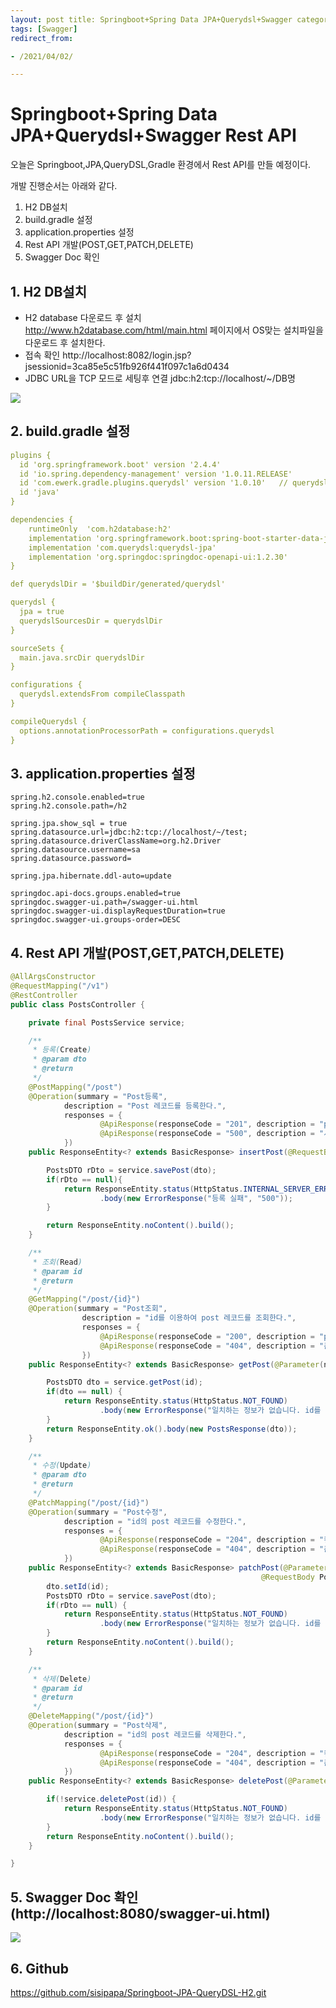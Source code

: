 ```yaml
---
layout: post title: Springboot+Spring Data JPA+Querydsl+Swagger category: [Springboot]
tags: [Swagger]
redirect_from:

- /2021/04/02/

---
```


# Springboot+Spring Data JPA+Querydsl+Swagger Rest API

오늘은 Springboot,JPA,QueryDSL,Gradle 환경에서 Rest API를 만들 예정이다.

개발 진행순서는 아래와 같다.

1. H2 DB설치
2. build.gradle 설정
3. application.properties 설정
4. Rest API 개발(POST,GET,PATCH,DELETE)
5. Swagger Doc 확인

## 1. H2 DB설치

- H2 database 다운로드 후 설치  
  http://www.h2database.com/html/main.html 페이지에서 OS맞는 설치파일을 다운로드 후 설치한다.
- 접속 확인
  http://localhost:8082/login.jsp?jsessionid=3ca85e5c51fb926f441f097c1a6d0434
- JDBC URL을 TCP 모드로 세팅후 연결 jdbc:h2:tcp://localhost/~/DB명

<img src="https://sisipapa.github.io/assets/images/posts/2021-04-02-h2.PNG" >   

## 2. build.gradle 설정

```yaml
plugins {
  id 'org.springframework.boot' version '2.4.4'
  id 'io.spring.dependency-management' version '1.0.11.RELEASE'
  id 'com.ewerk.gradle.plugins.querydsl' version '1.0.10'   // querydsl 설정 추가
  id 'java'
}

dependencies {
    runtimeOnly  'com.h2database:h2'                                        // H2 DB설정
    implementation 'org.springframework.boot:spring-boot-starter-data-jpa'  // spring data JPA
    implementation 'com.querydsl:querydsl-jpa'                              // querydsl 설정
    implementation 'org.springdoc:springdoc-openapi-ui:1.2.30'              // openapi
}

def querydslDir = '$buildDir/generated/querydsl'

querydsl {
  jpa = true
  querydslSourcesDir = querydslDir
}

sourceSets {
  main.java.srcDir querydslDir
}

configurations {
  querydsl.extendsFrom compileClasspath
}

compileQuerydsl {
  options.annotationProcessorPath = configurations.querydsl
}
```  

## 3. application.properties 설정

```properties
spring.h2.console.enabled=true
spring.h2.console.path=/h2

spring.jpa.show_sql = true
spring.datasource.url=jdbc:h2:tcp://localhost/~/test;
spring.datasource.driverClassName=org.h2.Driver
spring.datasource.username=sa
spring.datasource.password=

spring.jpa.hibernate.ddl-auto=update

springdoc.api-docs.groups.enabled=true
springdoc.swagger-ui.path=/swagger-ui.html
springdoc.swagger-ui.displayRequestDuration=true
springdoc.swagger-ui.groups-order=DESC
```

## 4. Rest API 개발(POST,GET,PATCH,DELETE)

```java
@AllArgsConstructor
@RequestMapping("/v1")
@RestController
public class PostsController {

    private final PostsService service;

    /**
     * 등록(Create)
     * @param dto
     * @return
     */
    @PostMapping("/post")
    @Operation(summary = "Post등록",
            description = "Post 레코드를 등록한다.",
            responses = {
                    @ApiResponse(responseCode = "201", description = "post 등록 성공", content = @Content(schema = @Schema(implementation = PostsDTO.class))),
                    @ApiResponse(responseCode = "500", description = "서버오류", content = @Content(schema = @Schema(implementation = ErrorResponse.class)))
            })
    public ResponseEntity<? extends BasicResponse> insertPost(@RequestBody PostsDTO dto) {

        PostsDTO rDto = service.savePost(dto);
        if(rDto == null){
            return ResponseEntity.status(HttpStatus.INTERNAL_SERVER_ERROR)
                    .body(new ErrorResponse("등록 실패", "500"));
        }

        return ResponseEntity.noContent().build();
    }

    /**
     * 조회(Read)
     * @param id
     * @return
     */
    @GetMapping("/post/{id}")
    @Operation(summary = "Post조회",
                description = "id를 이용하여 post 레코드를 조회한다.",
                responses = {
                    @ApiResponse(responseCode = "200", description = "post 조회 성공", content = @Content(schema = @Schema(implementation = PostsDTO.class))),
                    @ApiResponse(responseCode = "404", description = "존재하지 않는 리소스 접근", content = @Content(schema = @Schema(implementation = ErrorResponse.class)))
                })
    public ResponseEntity<? extends BasicResponse> getPost(@Parameter(name = "id", description = "post 의 id", in = ParameterIn.PATH) @PathVariable Long id) {

        PostsDTO dto = service.getPost(id);
        if(dto == null) {
            return ResponseEntity.status(HttpStatus.NOT_FOUND)
                    .body(new ErrorResponse("일치하는 정보가 없습니다. id를 확인해주세요."));
        }
        return ResponseEntity.ok().body(new PostsResponse(dto));
    }

    /**
     * 수정(Update)
     * @param dto
     * @return
     */
    @PatchMapping("/post/{id}")
    @Operation(summary = "Post수정",
            description = "id의 post 레코드를 수정한다.",
            responses = {
                    @ApiResponse(responseCode = "204", description = "컨텐츠 없음", content = @Content(schema = @Schema(implementation = PostsDTO.class))),
                    @ApiResponse(responseCode = "404", description = "존재하지 않는 리소스 접근", content = @Content(schema = @Schema(implementation = ErrorResponse.class)))
            })
    public ResponseEntity<? extends BasicResponse> patchPost(@Parameter(name = "id", description = "post 의 id", in = ParameterIn.PATH) @PathVariable Long id,
                                                        @RequestBody PostsDTO dto) {
        dto.setId(id);
        PostsDTO rDto = service.savePost(dto);
        if(rDto == null) {
            return ResponseEntity.status(HttpStatus.NOT_FOUND)
                    .body(new ErrorResponse("일치하는 정보가 없습니다. id를 확인해주세요."));
        }
        return ResponseEntity.noContent().build();
    }

    /**
     * 삭제(Delete)
     * @param id
     * @return
     */
    @DeleteMapping("/post/{id}")
    @Operation(summary = "Post삭제",
            description = "id의 post 레코드를 삭제한다.",
            responses = {
                    @ApiResponse(responseCode = "204", description = "컨텐츠 없음", content = @Content(schema = @Schema(implementation = PostsDTO.class))),
                    @ApiResponse(responseCode = "404", description = "존재하지 않는 리소스 접근", content = @Content(schema = @Schema(implementation = ErrorResponse.class)))
            })
    public ResponseEntity<? extends BasicResponse> deletePost(@Parameter(name = "id", description = "post 의 id", in = ParameterIn.PATH) @PathVariable Long id) {

        if(!service.deletePost(id)) {
            return ResponseEntity.status(HttpStatus.NOT_FOUND)
                    .body(new ErrorResponse("일치하는 정보가 없습니다. id를 확인해주세요."));
        }
        return ResponseEntity.noContent().build();
    }

}
```

## 5. Swagger Doc 확인(http://localhost:8080/swagger-ui.html)

<img src="https://sisipapa.github.io/assets/images/posts/2021-04-02-main.PNG" >

## 6. Github

<https://github.com/sisipapa/Springboot-JPA-QueryDSL-H2.git>



